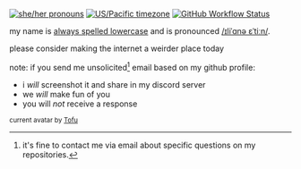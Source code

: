 [![she/her pronouns](https://img.shields.io/badge/pronouns-xie%2Fxer-orange)](https://pronoun.is/xie?or=she)
[![US/Pacific timezone](https://img.shields.io/badge/timezone-US%2FPacific-informational)](https://www.timeanddate.com/worldclock/usa/seattle)
[![GitHub Workflow Status](https://img.shields.io/github/workflow/status/iliana/iliana/Continuous%20Integration)](https://github.com/iliana/iliana/actions?query=workflow%3A%22Continuous+Integration%22)

my name is [always spelled lowercase](https://iliana.fyi/lowercase/) and is pronounced [/ɪliˈɑnə ɛˈtiːn/](https://iliana.fyi/etaoin.flac).

please consider making the internet a weirder place today

note: if you send me unsolicited[^1] email based on my github profile:
* i *will* screenshot it and share in my discord server
* we *will* make fun of you
* you will *not* receive a response

[^1]: it's fine to contact me via email about specific questions on my repositories.

<sub>current avatar by [Tofu](https://twitter.com/Tofu_Rabbit)</sub>
